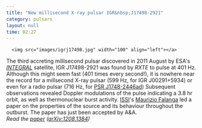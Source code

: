 ```yaml
---
title: "New millisecond X-ray pulsar IGR&nbsp;J17498-2921"
category: pulsars
layout: null
time: 02:27
---
```

<!-- converted from blosxom format post using convert.pl dkg 22.1.2022 -->
      <img src="images/igrj17498.jpg" width="100" align="left"></a>
The third accreting millisecond pulsar discovered in 2011 August by 
ESA's <a href="http://sci.esa.int/science-e/www/area/index.cfm?fareaid=21"><em>INTEGRAL</em></a> satellite,
IGR&nbsp;J17498-2921 was found by <em>RXTE</em> to pulse at 401&nbsp;Hz.
Although this might seem fast (401 times every second!), it is nowhere near
the record for a millsecond X-ray pulsar (599&nbsp;Hz, for IGR&nbsp;J00291+5934)
or even for a radio pulsar (716&nbsp;Hz, for 
<a href="">PSR&nbsp;J1748-2446ad</a>)
Subsequent observations revealed Doppler modulations of the pulse indicating
a 3.8&nbsp;hr orbit, as well as thermonuclear burst activity.
<a href="http://www.issibern.ch">ISSI</a>'s 
<a href="http://www.issibern.ch/aboutissi/members/falanga.html">Maurizio
Falanga</a> led a paper on the properties of the source and its behaviour
throughout the outburst. The paper has just been accepted by A&A.
<br>
<em>Read the <a href="http://arxiv.org/abs/1208.1384">paper</a> 
  (<a href="http://arxiv.org/abs/1208.1384">arXiv:1208.1384</a>)</em>
